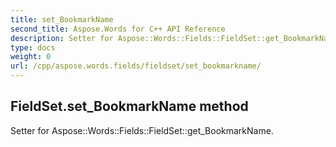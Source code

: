 ```yaml
---
title: set_BookmarkName
second_title: Aspose.Words for C++ API Reference
description: Setter for Aspose::Words::Fields::FieldSet::get_BookmarkName. 
type: docs
weight: 0
url: /cpp/aspose.words.fields/fieldset/set_bookmarkname/
---
```

## FieldSet.set_BookmarkName method


Setter for Aspose::Words::Fields::FieldSet::get_BookmarkName. 

